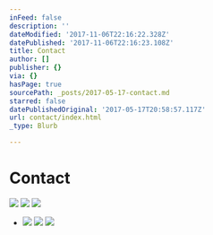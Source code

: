 ```yaml
---
inFeed: false
description: ''
dateModified: '2017-11-06T22:16:22.328Z'
datePublished: '2017-11-06T22:16:23.108Z'
title: Contact
author: []
publisher: {}
via: {}
hasPage: true
sourcePath: _posts/2017-05-17-contact.md
starred: false
datePublishedOriginal: '2017-05-17T20:58:57.117Z'
url: contact/index.html
_type: Blurb

---
```

# **Contact**
![](https://the-grid-user-content.s3-us-west-2.amazonaws.com/6b540b87-8378-475a-bda7-d35cb83955da.jpg)
![](https://the-grid-user-content.s3-us-west-2.amazonaws.com/2de001bc-b903-4916-bad9-86b5ad0cbdc0.png)
![](https://the-grid-user-content.s3-us-west-2.amazonaws.com/2a55f1f0-3554-4bca-a060-c0cd5c1a39f4.png)

* ![](https://s3-us-west-2.amazonaws.com/the-grid-img/p/b952d3619debdf525ea0d695a1f64dc225be5be5.png)
![](https://s3-us-west-2.amazonaws.com/the-grid-img/p/58f2592b37676ed2b577dba4d4253662187d9ac6.png)
![](https://s3-us-west-2.amazonaws.com/the-grid-img/p/431c3f634d22d69c598fbfc14e78ed08872a0247.png)